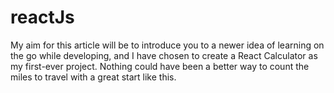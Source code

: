 # reactJs
My aim for this article will be to introduce you to a newer idea of learning on the go while developing, and I have chosen to create a React Calculator as my first-ever project. Nothing could have been a better way to count the miles to travel with a great start like this.
